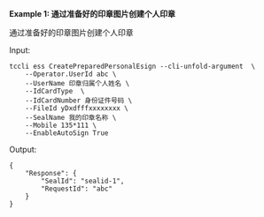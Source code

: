 **Example 1: 通过准备好的印章图片创建个人印章**

通过准备好的印章图片创建个人印章

Input: 

```
tccli ess CreatePreparedPersonalEsign --cli-unfold-argument  \
    --Operator.UserId abc \
    --UserName 印章归属个人姓名 \
    --IdCardType  \
    --IdCardNumber 身份证件号码 \
    --FileId yDxdfffxxxxxxxx \
    --SealName 我的印章名称 \
    --Mobile 135*111 \
    --EnableAutoSign True
```

Output: 
```
{
    "Response": {
        "SealId": "sealid-1",
        "RequestId": "abc"
    }
}
```

